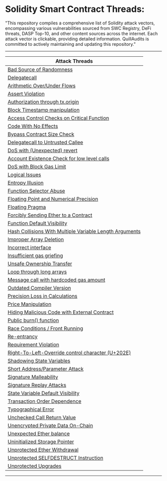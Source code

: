 # Solidity Smart Contract Threads:

"This repository compiles a comprehensive list of Solidity attack vectors, encompassing various vulnerabilities sourced from SWC Registry, DeFi threats, DASP Top-10, and other content sources across the internet. Each attack vector is clickable, providing detailed information. QuillAudits is committed to actively maintaining and updating this repository."

---
| Attack Threads
| ---
 | [Bad Source of Randomness](data/6.md)
 | [Delegatecall](data/10.md)
| [Arithmetic Over/Under Flows](data/3.md)
| [Assert Violation](data/4.md)
 | [Authorization through tx.origin](data/5.md)
 | [Block Timestamp manipulation](data/7.md)
 | [Access Control Checks on Critical Function](data/1.md)
| [Code With No Effects](data/9.md)
 | [Bypass Contract Size Check](data/8.md)
 | [Delegatecall to Untrusted Callee](data/11.md)
 | [DoS with (Unexpected) revert](data/12.md)
 | [Account Existence Check for low level calls](data/2.md)
 | [DoS with Block Gas Limit](data/13.md)
 | [Logical Issues](data/14.md)
 | [Entropy Illusion](data/15.md)
 | [Function Selector Abuse](data/16.md)
 | [Floating Point and Numerical Precision](data/17.md)
 | [Floating Pragma](data/18.md) 
 | [Forcibly Sending Ether to a Contract](data/19.md)
 | [Function Default Visibility](data/20.md)
 | [Hash Collisions With Multiple Variable Length Arguments](data/21.md)
 | [Improper Array Deletion](data/22.md)
 | [Incorrect interface](data/23.md)
 | [Insufficient gas griefing](data/24.md)
 | [Unsafe Ownership Transfer](data/25.md)
 | [Loop through long arrays](data/26.md)
 | [Message call with hardcoded gas amount](data/27.md)
 | [Outdated Compiler Version](data/28.md)
 | [Precision Loss in Calculations](data/29.md)
 | [Price Manipulation](data/30.md)
 | [Hiding Malicious Code with External Contract](data/31.md)
 | [Public burn() function](data/32.md)
 | [Race Conditions / Front Running](data/33.md)
 | [Re-entrancy](data/34.md)
 | [Requirement Violation](data/35.md)
 | [Right-To-Left-Override control character (U+202E)](data/36.md)
 | [Shadowing State Variables](data/37.md)
 | [Short Address/Parameter Attack](data/38.md)
 | [Signature Malleability](data/39.md)
 | [Signature Replay Attacks](data/40.md)
 | [State Variable Default Visibility](data/41.md)
 | [Transaction Order Dependence](data/42.md)
| [Typographical Error](data/43.md)
 | [Unchecked Call Return Value](data/44.md)
 | [Unencrypted Private Data On-Chain](data/45.md)
| [Unexpected Ether balance](data/46.md)
 | [Uninitialized Storage Pointer](data/47.md)
 | [Unprotected Ether Withdrawal](data/48.md)
| [Unprotected SELFDESTRUCT Instruction](data/49.md)
 | [Unprotected Upgrades](data/50.md)

------
